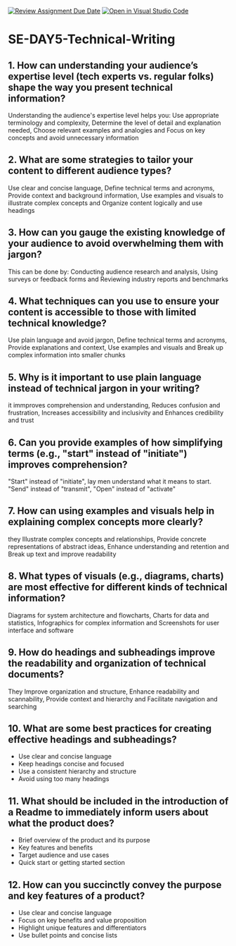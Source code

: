 [![Review Assignment Due Date](https://classroom.github.com/assets/deadline-readme-button-22041afd0340ce965d47ae6ef1cefeee28c7c493a6346c4f15d667ab976d596c.svg)](https://classroom.github.com/a/zsAR-pyY)
[![Open in Visual Studio Code](https://classroom.github.com/assets/open-in-vscode-2e0aaae1b6195c2367325f4f02e2d04e9abb55f0b24a779b69b11b9e10269abc.svg)](https://classroom.github.com/online_ide?assignment_repo_id=15650336&assignment_repo_type=AssignmentRepo)
# SE-DAY5-Technical-Writing
## 1. How can understanding your audience’s expertise level (tech experts vs. regular folks) shape the way you present technical information?
Understanding the audience's expertise level helps you: Use appropriate terminology and complexity, Determine the level of detail and explanation needed, Choose relevant examples and analogies and Focus on key concepts and avoid unnecessary information

## 2. What are some strategies to tailor your content to different audience types?
Use clear and concise language, Define technical terms and acronyms, Provide context and background information, Use examples and visuals to illustrate complex concepts and Organize content logically and use headings

## 3. How can you gauge the existing knowledge of your audience to avoid overwhelming them with jargon?
This can be done by:  Conducting audience research and analysis, Using surveys or feedback forms and Reviewing industry reports and benchmarks

## 4. What techniques can you use to ensure your content is accessible to those with limited technical knowledge?
Use plain language and avoid jargon, Define technical terms and acronyms, Provide explanations and context, Use examples and visuals and Break up complex information into smaller chunks

## 5. Why is it important to use plain language instead of technical jargon in your writing?
it immproves comprehension and understanding, Reduces confusion and frustration, Increases accessibility and inclusivity and Enhances credibility and trust

## 6. Can you provide examples of how simplifying terms (e.g., "start" instead of "initiate") improves comprehension?
"Start" instead of "initiate", lay men understand what it means to start. "Send" instead of "transmit", "Open" instead of "activate"

## 7. How can using examples and visuals help in explaining complex concepts more clearly?
they Illustrate complex concepts and relationships, Provide concrete representations of abstract ideas, Enhance understanding and retention and Break up text and improve readability

## 8. What types of visuals (e.g., diagrams, charts) are most effective for different kinds of technical information?
Diagrams for system architecture and flowcharts, Charts for data and statistics, Infographics for complex information and Screenshots for user interface and software

## 9. How do headings and subheadings improve the readability and organization of technical documents?
They Improve organization and structure, Enhance readability and scannability, Provide context and hierarchy and Facilitate navigation and searching

## 10. What are some best practices for creating effective headings and subheadings?
- Use clear and concise language
- Keep headings concise and focused
- Use a consistent hierarchy and structure
- Avoid using too many headings

## 11. What should be included in the introduction of a Readme to immediately inform users about what the product does?
- Brief overview of the product and its purpose
- Key features and benefits
- Target audience and use cases
- Quick start or getting started section

## 12. How can you succinctly convey the purpose and key features of a product?
- Use clear and concise language
- Focus on key benefits and value proposition
- Highlight unique features and differentiators
- Use bullet points and concise lists
